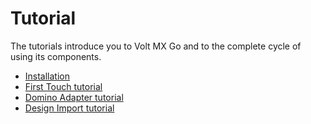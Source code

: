 # Tutorial

The tutorials introduce you to Volt MX Go and to the complete cycle of using its components.

- [Installation](installation.md)
- [First Touch tutorial](firsttouch.md)
- [Domino Adapter tutorial](adaptertutorial.md)
- [Design Import tutorial](designimport.md)

